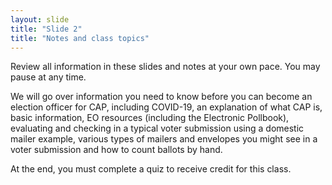 ```yaml
---
layout: slide
title: "Slide 2"
title: "Notes and class topics"
---
```


Review all information in these slides and notes at your own pace. You may pause at any time.

We will go over information you need to know before you can become an election officer for CAP, including COVID-19, an explanation of what CAP is, basic information, EO resources (including the Electronic Pollbook), evaluating and checking in a typical voter submission using a domestic mailer example, various types of mailers and envelopes you might see in a voter submission and how to count ballots by hand.

At the end, you must complete a quiz to receive credit for this class.